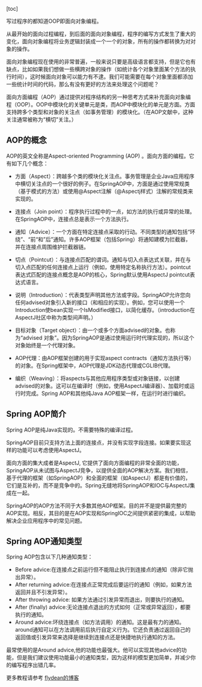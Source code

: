 [toc]

写过程序的都知道OOP即面向对象编程。

从最开始的面向过程编程，到后面的面向对象编程，程序的编写方式发生了重大的变化，面向对象编程将业务逻辑封装成一个一个的对象，所有的操作都转换为对对象的操作。

面向对象编程现在使用的非常普遍，一般来说只要是高级语言都支持，但是它也有缺点，比如如果我们想做一些横跨对象的操作（如统计各个对象里面某个方法的执行时间），这时候面向对象可以能力有不逮。我们可能需要在每个对象里面都添加一些统计时间的代码，那么有没有更好的方法来处理这个问题呢？ 

面向方面编程（AOP）通过提供对程序结构的另一种思考方式来补充面向对象编程（OOP）。OOP中模块化的关键单元是类，而AOP中模块化的单元是方面。方面支持跨多个类型和对象的关注点（如事务管理）的模块化。（在AOP文献中，这种关注通常被称为“横切”关注。）

## AOP的概念

AOP的英文全称是Aspect-oriented Programming (AOP) 。面向方面的编程。它有如下几个概念：

* 方面（Aspect）：跨越多个类的模块化关注点。事务管理是企业Java应用程序中横切关注点的一个很好的例子。在SpringAOP中，方面是通过使用常规类（基于模式的方法）或使用@Aspect注解（@Aspectj样式）注解的常规类来实现的。

* 连接点（Join point）：程序执行过程中的一点，如方法的执行或异常的处理。在SpringAOP中，连接点总是表示一个方法执行。

* 通知（Advice）：一个方面在特定连接点采取的行动。不同类型的通知包括“环绕”、“前“和”后”通知。许多AOP框架（包括Spring）将通知建模为拦截器，并在连接点周围维护拦截器链。
  
* 切点（Pointcut）：与连接点匹配的谓词。通知与切入点表达式关联，并在与切入点匹配的任何连接点上运行（例如，使用特定名称执行方法）。pointcut表达式匹配的连接点概念是AOP的核心，Spring默认使用AspectJ pointcut表达式语言。
 
* 说明（Introduction）：代表类型声明其他方法或字段。SpringAOP允许您向任何advised对象引入新的接口（和相应的实现）。例如，您可以使用一个Introduction使bean实现一个IsModified接口，以简化缓存。（introduction在AspectJ社区中称为类型间声明。）
  
* 目标对象（Target object）：由一个或多个方面advised的对象。也称为“advised 对象”。因为SpringAOP是通过使用运行时代理实现的，所以这个对象始终是一个代理对象。
  
* AOP代理：由AOP框架创建的用于实现aspect contracts（通知方法执行等）的对象。在Spring框架中，AOP代理是JDK动态代理或CGLIB代理。
  
* 编织（Weaving）：将aspects与其他应用程序类型或对象链接，以创建advised的对象。这可以在编译时（例如，使用AspectJ编译器）、加载时或运行时完成。Spring AOP和其他纯Java AOP框架一样，在运行时进行编织。


## Spring AOP简介

Spring AOP是纯Java实现的。不需要特殊的编译过程。

SpringAOP目前只支持方法上面的连接点，并没有实现字段连接。如果要实现这样的功能可以考虑使用AspectJ。

面向方面的集大成者是AspectJ, 它提供了面向方面编程的非常全面的功能，SpringAOP从未试图与AspectJ竞争，以提供全面的AOP解决方案。我们相信，基于代理的框架（如SpringAOP）和全面的框架（如AspectJ）都是有价值的，它们是互补的，而不是竞争中的。Spring无缝地将SpringAOP和IOC与AspectJ集成在一起。

SpringAOP的AOP方法不同于大多数其他AOP框架。目的并不是提供最完整的AOP实现。相反，其目的是在AOP实现和SpringIOC之间提供紧密的集成，以帮助解决企业应用程序中的常见问题。

## Spring AOP通知类型

Spring AOP包含以下几种通知类型：

* Before advice:在连接点之前运行但不能阻止执行到连接点的通知（除非它抛出异常）。
* After returning advice:在连接点正常完成后要运行的通知（例如，如果方法返回并且不引发异常）。
* After throwing advice: 如果方法通过引发异常而退出，则要执行的通知。
* After (finally) advice:无论连接点退出的方式如何（正常或异常返回），都要执行的通知。
* Around advice:环绕连接点（如方法调用）的通知。这是最有力的通知。around通知可以在方法调用前后执行自定义行为。它还负责通过返回自己的返回值或引发异常来选择是继续到连接点还是快捷地执行通知的方法。

最常使用的是Around advice,他的功能也最强大。他可以实现其他advice的功能，但是我们建议使用功能最小的通知类型，因为这样的模型更加简单，并减少你的编写程序出错几率。

更多教程请参考 [flydean的博客](http://www.flydean.com/spring5-aop-overview/)


